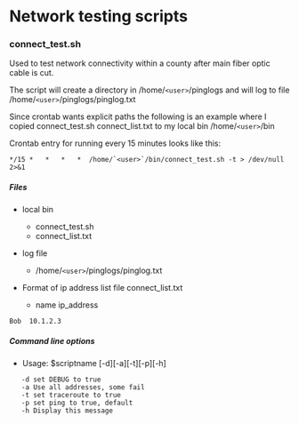# Network testing scripts

### connect_test.sh

Used to test network connectivity within a county after main fiber
optic cable is cut.

The script will create a directory in /home/`<user>`/pinglogs and will
log to file /home/`<user>`/pinglogs/pinglog.txt

Since crontab wants explicit paths the following is an example where I copied
connect_test.sh connect_list.txt to my local bin /home/`<user>`/bin

Crontab entry for running every 15 minutes looks like this:
```
*/15 *   *   *   *  /home/`<user>`/bin/connect_test.sh -t > /dev/null 2>&1
```

##### Files

* local bin
  * connect_test.sh
  * connect_list.txt

* log file
  * /home/`<user>`/pinglogs/pinglog.txt

* Format of ip address list file connect_list.txt
  * name ip_address
```
Bob  10.1.2.3
```

##### Command line options

* Usage: $scriptname [-d][-a][-t][-p][-h]
```
   -d set DEBUG to true
   -a Use all addresses, some fail
   -t set traceroute to true
   -p set ping to true, default
   -h Display this message
```
